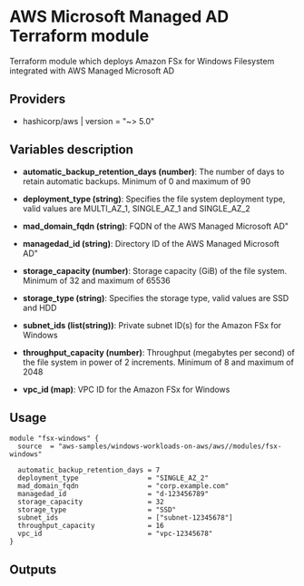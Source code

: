 # AWS Microsoft Managed AD Terraform module

Terraform module which deploys Amazon FSx for Windows Filesystem integrated with AWS Managed Microsoft AD

## Providers

- hashicorp/aws | version = "~> 5.0"

## Variables description

- **automatic_backup_retention_days (number)**: The number of days to retain automatic backups. Minimum of 0 and maximum of 90

- **deployment_type (string)**: Specifies the file system deployment type, valid values are MULTI_AZ_1, SINGLE_AZ_1 and SINGLE_AZ_2

- **mad_domain_fqdn (string)**: FQDN of the AWS Managed Microsoft AD"

- **managedad_id (string)**: Directory ID of the AWS Managed Microsoft AD"

- **storage_capacity (number)**: Storage capacity (GiB) of the file system. Minimum of 32 and maximum of 65536

- **storage_type (string)**: Specifies the storage type, valid values are SSD and HDD

- **subnet_ids (list(string))**: Private subnet ID(s) for the Amazon FSx for Windows

- **throughput_capacity (number)**: Throughput (megabytes per second) of the file system in power of 2 increments. Minimum of 8 and maximum of 2048

- **vpc_id (map)**: VPC ID for the Amazon FSx for Windows

## Usage

```hcl
module "fsx-windows" {
  source  = "aws-samples/windows-workloads-on-aws/aws//modules/fsx-windows"

  automatic_backup_retention_days = 7
  deployment_type                 = "SINGLE_AZ_2"
  mad_domain_fqdn                 = "corp.example.com"
  managedad_id                    = "d-123456789"
  storage_capacity                = 32
  storage_type                    = "SSD"
  subnet_ids                      = ["subnet-12345678"]
  throughput_capacity             = 16
  vpc_id                          = "vpc-12345678"
}
```
## Outputs